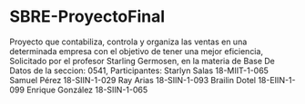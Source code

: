# SBRE-ProyectoFinal
Proyecto que contabiliza, controla y organiza las ventas en una determinada empresa con el objetivo de tener una mejor eficiencia, Solicitado por el profesor Starling Germosen, en la materia de Base De Datos de la seccion: 0541, Participantes: Starlyn Salas 18-MIIT-1-065 Samuel Pérez 18-SIIN-1-029 Ray Arias 18-SIIN-1-093 Brailin Dotel 18-EIIN-1-099 Enrique González 18-SIIN-1-065 
